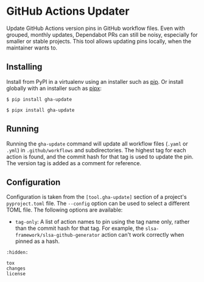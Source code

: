 # GitHub Actions Updater

Update GitHub Actions version pins in GitHub workflow files. Even with grouped,
monthly updates, Dependabot PRs can still be noisy, especially for smaller or
stable projects. This tool allows updating pins locally, when the maintainer
wants to.

## Installing

Install from PyPI in a virtualenv using an installer such as [pip]. Or install
globally with an installer such as [pipx]:

[pip]: https://pip.pypa.io
[pipx]: https://pipx.pypa.io

```
$ pip install gha-update
```

```
$ pipx install gha-update
```

## Running

Running the `gha-update` command will update all workflow files
(`.yaml` or `.yml`) in `.github/workflows` and subdirectories. The highest
tag for each action is found, and the commit hash for that tag is used to update
the pin. The version tag is added as a comment for reference.

## Configuration

Configuration is taken from the `[tool.gha-update]` section of a project's
`pyproject.toml` file. The `--config` option can be used to select a different
TOML file. The following options are available:

-   `tag-only`: A list of action names to pin using the tag name only, rather
    than the commit hash for that tag. For example, the
    `slsa-framework/slsa-github-generator` action can't work correctly when
    pinned as a hash.

```{toctree}
:hidden:

tox
changes
license
```
